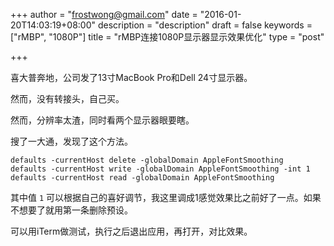 +++
author = "frostwong@gmail.com"
date = "2016-01-20T14:03:19+08:00"
description = "description"
draft = false
keywords = ["rMBP", "1080P"]
title = "rMBP连接1080P显示器显示效果优化"
type = "post"

+++

喜大普奔地，公司发了13寸MacBook Pro和Dell 24寸显示器。

然而，没有转接头，自己买。

然而，分辨率太渣，同时看两个显示器眼要瞎。

搜了一大通，发现了这个方法。

```
defaults -currentHost delete -globalDomain AppleFontSmoothing
defaults -currentHost write -globalDomain AppleFontSmoothing -int 1
defaults -currentHost read -globalDomain AppleFontSmoothing
```

其中值 `1` 可以根据自己的喜好调节，我这里调成1感觉效果比之前好了一点。如果不想要了就用第一条删除预设。

可以用iTerm做测试，执行之后退出应用，再打开，对比效果。


